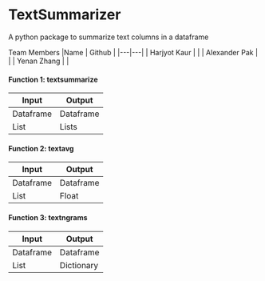 # TextSummarizer
A python package to summarize text columns in a dataframe

Team Members
|Name | Github |
|---|---|
| Harjyot Kaur |  |
| Alexander Pak |  |
| Yenan Zhang |  |


#### Function 1: textsummarize

|Input| Output|
|---|---|
| Dataframe | Dataframe |
| List | Lists |


#### Function 2: textavg

|Input| Output|
|---|---|
| Dataframe | Dataframe |
| List | Float |

#### Function 3: textngrams

|Input| Output|
|---|---|
| Dataframe | Dataframe |
| List | Dictionary |
